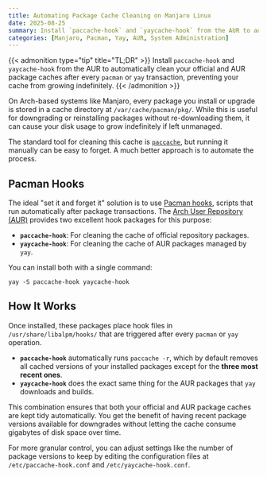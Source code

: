 ```yaml
---
title: Automating Package Cache Cleaning on Manjaro Linux
date: 2025-08-25
summary: Install `paccache-hook` and `yaycache-hook` from the AUR to automatically clean your official and AUR package caches after every transaction, keeping disk usage in check.
categories: [Manjaro, Pacman, Yay, AUR, System Administration]
---
```


{{< admonition type="tip" title="TL;DR" >}}
Install `paccache-hook` and `yaycache-hook` from the AUR to automatically clean your official and AUR package caches after every `pacman` or `yay` transaction, preventing your cache from growing indefinitely.
{{< /admonition >}}

On Arch-based systems like Manjaro, every package you install or upgrade is stored in a cache directory at `/var/cache/pacman/pkg/`. While this is useful for downgrading or reinstalling packages without re-downloading them, it can cause your disk usage to grow indefinitely if left unmanaged.

The standard tool for cleaning this cache is [`paccache`](https://man.archlinux.org/man/paccache.8), but running it manually can be easy to forget. A much better approach is to automate the process.

## Pacman Hooks

The ideal "set it and forget it" solution is to use [Pacman hooks](https://wiki.archlinux.org/title/Pacman#Hooks), scripts that run automatically after package transactions. The [Arch User Repository (AUR)](https://aur.archlinux.org/) provides two excellent hook packages for this purpose:

* **`paccache-hook`**: For cleaning the cache of official repository packages.
* **`yaycache-hook`**: For cleaning the cache of AUR packages managed by `yay`.

You can install both with a single command:

```shell
yay -S paccache-hook yaycache-hook
```

## How It Works

Once installed, these packages place hook files in `/usr/share/libalpm/hooks/` that are triggered after every `pacman` or `yay` operation.

* **`paccache-hook`** automatically runs `paccache -r`, which by default removes all cached versions of your installed packages except for the **three most recent ones**.
* **`yaycache-hook`** does the exact same thing for the AUR packages that `yay` downloads and builds.

This combination ensures that both your official and AUR package caches are kept tidy automatically. You get the benefit of having recent package versions available for downgrades without letting the cache consume gigabytes of disk space over time.

For more granular control, you can adjust settings like the number of package versions to keep by editing the configuration files at `/etc/paccache-hook.conf` and `/etc/yaycache-hook.conf`.
